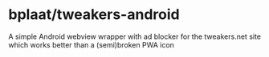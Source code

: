# bplaat/tweakers-android
A simple Android webview wrapper with ad blocker for the tweakers.net site which works better than a (semi)broken PWA icon
